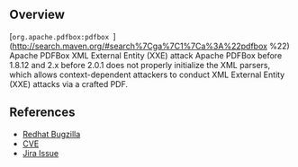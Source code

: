 ## Overview
[`org.apache.pdfbox:pdfbox `](http://search.maven.org/#search%7Cga%7C1%7Ca%3A%22pdfbox %22)
Apache PDFBox XML External Entity (XXE) attack
Apache PDFBox before 1.8.12 and 2.x before 2.0.1 does not properly initialize the XML parsers, which allows context-dependent attackers to conduct XML External Entity (XXE) attacks via a crafted PDF.

## References

- [Redhat Bugzilla](https://bugzilla.redhat.com/show_bug.cgi?id=CVE-2016-2175)
- [CVE](https://cve.mitre.org/cgi-bin/cvename.cgi?name=CVE-2016-2175)
- [Jira Issue](https://issues.apache.org/jira/browse/PDFBOX-2852)

